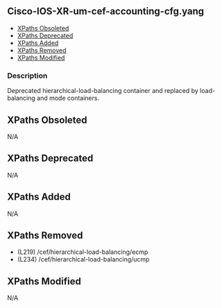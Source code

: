 ## Cisco-IOS-XR-um-cef-accounting-cfg.yang

- [XPaths Obsoleted](#xpaths-obsoleted)
- [XPaths Deprecated](#xpaths-deprecated)
- [XPaths Added](#xpaths-added)
- [XPaths Removed](#xpaths-removed)
- [XPaths Modified](#xpaths-modified)

### Description

Deprecated hierarchical-load-balancing container and replaced by load-balancing and mode containers.

## XPaths Obsoleted

N/A

## XPaths Deprecated

N/A

## XPaths Added

N/A

## XPaths Removed

- (L219)	/cef/hierarchical-load-balancing/ecmp
- (L234)	/cef/hierarchical-load-balancing/ucmp

## XPaths Modified

N/A

